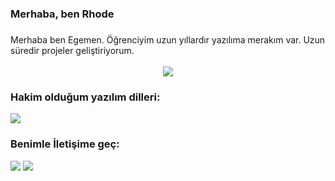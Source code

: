 # <h3> Merhaba, ben Rhode <h3>
</h1>
Merhaba ben Egemen. Öğrenciyim uzun yıllardır yazılıma merakım var. Uzun süredir projeler geliştiriyorum.
<br></br>

<div align="center">
    <img src="https://komarev.com/ghpvc/?username=rhodephp&color=ED4245"/>
</div>
<div align="center">
   <a href="https://discord.com/users/797503148578177064" target="_blank">
   </a>
</div>
</div>

### Hakim olduğum yazılım dilleri:
<img src="https://skillicons.dev/icons?i=js,html,css,php,nodejs,mongodb,firebase,git,tailwind,ps&theme=dark" />

### Benimle İletişime geç:
<div>
   <a href="https://instagram.com/rhodizm"><img src="https://skillicons.dev/icons?i=instagram&theme=dark" /></a>
   <a href="https://discord.com/users/797503148578177064"><img src="https://skillicons.dev/icons?i=discord&theme=dark" /></a>
</div>
